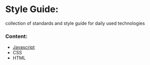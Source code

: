 # Style Guide:
collection of standards and style guide for daily used technologies 


### Content:
- [Javascript](javascript/README.md)
- CSS
- HTML